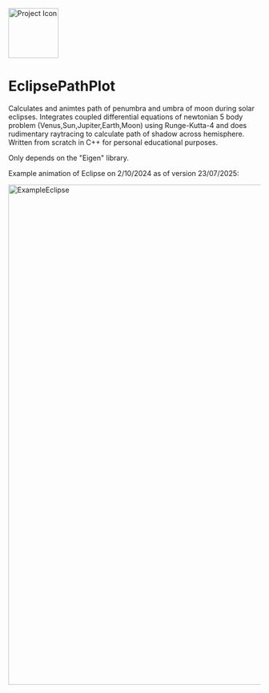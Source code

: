 <p align="left">
  <img src="assets/raytracer_sP9_icon.ico" width="100" alt="Project Icon">
</p>

# EclipsePathPlot
Calculates and animtes path of penumbra and umbra of moon during solar eclipses. Integrates coupled differential equations of newtonian 5 body problem (Venus,Sun,Jupiter,Earth,Moon) using Runge-Kutta-4 and does rudimentary raytracing to calculate path of shadow across hemisphere. Written from scratch in C++ for personal educational purposes.

Only depends on the "Eigen" library.

Example animation of Eclipse on 2/10/2024 as of version 23/07/2025:

<p align="left">
  <img src="assets/example.gif" width="1000" alt="ExampleEclipse">
</p>
